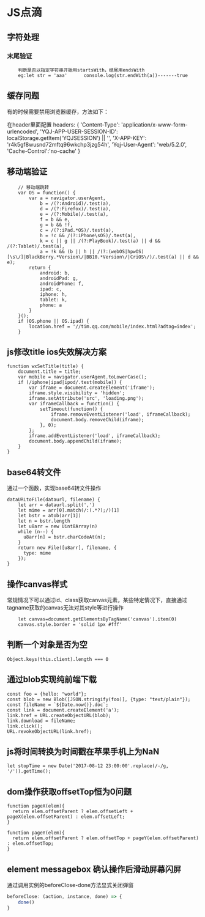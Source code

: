 # JS点滴

## 字符处理

### 末尾验证
```
    判断是否以指定字符串开始用startsWith，结尾用endsWith
    eg:let str = 'aaa'      console.log(str.endWith(a))-------true
```

## 缓存问题
有的时候需要禁用浏览器缓存，方法如下：

在header里面配置
 headers: {
        'Content-Type': 'application/x-www-form-urlencoded',
        'YQJ-APP-USER-SESSION-ID': localStorage.getItem('YQJSESSION') || '',
        'X-APP-KEY': 'r4k5gf8wusnd72mftq96wkchp3jzg54h',
        'Yqj-User-Agent': 'web/5.2.0',
        'Cache-Control':'no-cache'
      }
      
## 移动端验证
```
    // 移动端跳转
    var OS = function() {
        var a = navigator.userAgent,
            b = /(?:Android)/.test(a),
            d = /(?:Firefox)/.test(a),
            e = /(?:Mobile)/.test(a),
            f = b && e,
            g = b && !f,
            c = /(?:iPad.*OS)/.test(a),
            h = !c && /(?:iPhone\sOS)/.test(a),
            k = c || g || /(?:PlayBook)/.test(a) || d && /(?:Tablet)/.test(a),
            a = !k && (b || h || /(?:(webOS|hpwOS)[\s\/]|BlackBerry.*Version\/|BB10.*Version\/|CriOS\/)/.test(a) || d && e);
        return {
            android: b,
            androidPad: g,
            androidPhone: f,
            ipad: c,
            iphone: h,
            tablet: k,
            phone: a
        }
    }();
    if (OS.phone || OS.ipad) {
        location.href = '//tim.qq.com/mobile/index.html?adtag=index';
    }
```

## js修改title ios失效解决方案
```
function wxSetTitle(title) {
    document.title = title;
    var mobile = navigator.userAgent.toLowerCase();
    if (/iphone|ipad|ipod/.test(mobile)) {
        var iframe = document.createElement('iframe');
        iframe.style.visibility = 'hidden';
        iframe.setAttribute('src', 'loading.png');
        var iframeCallback = function() {
            setTimeout(function() {
                iframe.removeEventListener('load', iframeCallback);
                document.body.removeChild(iframe);
            }, 0);
        };
        iframe.addEventListener('load', iframeCallback);
        document.body.appendChild(iframe);
    }
}
```

## base64转文件
通过一个函数，实现base64转文件操作
```
dataURLtoFile(dataurl, filename) {
    let arr = dataurl.split(',')
    let mime = arr[0].match(/:(.*?);/)[1]
    let bstr = atob(arr[1])
    let n = bstr.length
    let u8arr = new Uint8Array(n)
    while (n--) {
      u8arr[n] = bstr.charCodeAt(n);
    }
    return new File([u8arr], filename, {
      type: mime
    });
}
```

## 操作canvas样式
常规情况下可以通过id、class获取canvas元素，某些特定情况下，直接通过tagname获取的canvas无法对其style等进行操作
```
    let canvas=document.getElementsByTagName('canvas').item(0)
    canvas.style.border = 'solid 1px #fff'
```

## 判断一个对象是否为空
```
Object.keys(this.client).length === 0
```

## 通过blob实现纯前端下载
```
const foo = {hello: "world"};
const blob = new Blob([JSON.stringify(foo)], {type: "text/plain"});
const fileName = `${Date.now()}.doc`;
const link = document.createElement('a');
link.href = URL.createObjectURL(blob);
link.download = fileName;
link.click();
URL.revokeObjectURL(link.href);
```

## js将时间转换为时间戳在苹果手机上为NaN
```
let stopTime = new Date('2017-08-12 23:00:00'.replace(/-/g, '/')).getTime();
```

## dom操作获取offsetTop恒为0问题
```
function pageX(elem){
  return elem.offsetParent ? elem.offsetLeft + pageX(elem.offsetParent) : elem.offsetLeft;
}

function pageY(elem){
  return elem.offsetParent ? elem.offsetTop + pageY(elem.offsetParent) : elem.offsetTop;
}
```

## element messagebox 确认操作后滑动屏幕闪屏
通过调用实例的beforeClose-done方法显式关闭弹窗
```JavaScript
beforeClose: (action, instance, done) => {
    done()
}
```


    